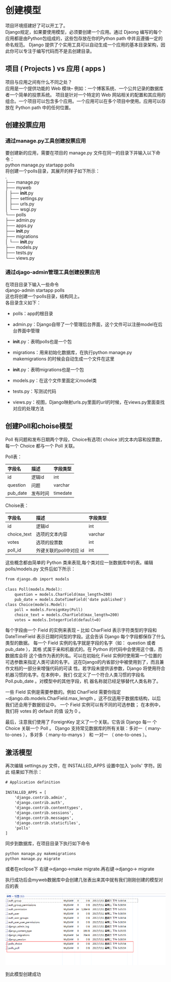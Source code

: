 # 创建模型

项目环境搭建好了可以开工了。  
Django规定，如果要使用模型，必须要创建一个应用。通过 Djaong 编写的每个应用都是由Python包组成的，这些包存放在你的Python path 中并且遵循一定的命名规范。 Django 提供了个实用工具可以自动生成一个应用的基本目录架构，因此你可以专注于编写代码而不是去创建目录。

## 项目 \( Projects \) vs 应用 \( apps \)

项目与应用之间有什么不同之处？  
应用是一个提供功能的 Web 模块– 例如：一个博客系统、一个公共记录的数据库者一个简单的投票系统。 项目是针对一个特定的 Web 网站相关的配置和其应用的组合。一个项目可以包含多个应用。一个应用可以在多个项目中使用。应用可以存放在 Python path 中的任何位置。

## 创建投票应用

### 通过manage.py工具创建投票应用

要创建新的应用，需要在项目的 manage.py 文件在同一的目录下并输入以下命令：  
python manage.py startapp polls  
将创建一个polls目录，其展开的样子如下所示：  
.  
├── manage.py  
├── myweb  
│   ├── **init**.py  
│   ├── settings.py  
│   ├── urls.py  
│   └── wsgi.py  
└── polls  
    ├── admin.py  
    ├── apps.py  
    ├── **init**.py  
    ├── migrations  
    │   └── **init**.py  
    ├── models.py  
    ├── tests.py  
    └── views.py

### 通过djago-admin管理工具创建投票应用

在项目目录下输入一些命令  
django-admin startapp polls  
这也将创建一个polls目录，结构同上。  
各目录含义如下：

* polls：app的根目录

* admin.py：Django自带了一个管理后台界面，这个文件可以注册model在后台界面中管理

* **init**.py：表明polls也是一个包

* migrations：用来初始化数据库，在执行python manage.py makemigrations 的时候会自动生成一个文件在这里

* **init**.py：表明migrations也是一个包

* models.py：在这个文件里面定义model类

* tests.py：写测试代码

* views.py：视图，Django映射urls.py里面的url的时候，在views.py里面查找对应的处理方法

## 创建Poll和choise模型

Poll 有问题和发布日期两个字段，Choice有选项\( choice \)的文本内容和投票数，每一个 Choice 都与一个 Poll 关联。

Poll表：

| 字段名 | 描述 | 字段类型 |
| :--- | :--- | :--- |
| id | 逻辑id | int |
| question | 问题 | varchar |
| pub\_date | 发布时间 | timedate |

Choise表：

| 字段名 | 描述 | 字段类型 |
| :--- | :--- | :--- |
| id | 逻辑id | int |
| choice\_text | 选项的文本内容 | varchar |
| votes | 选项的投票数 | int |
| poll\_id | 外键关联的poll中对应 id | int |

这些概念都由简单的 Python 类来表现,每个类对应一张数据库中的表。编辑 polls/models.py 文件后如下所示：

```
from django.db import models

class Poll(models.Model):
    question = models.CharField(max_length=200)
    pub_date = models.DateTimeField('date published')
class Choice(models.Model):
    poll = models.ForeignKey(Poll)
    choice_text = models.CharField(max_length=200)
    votes = models.IntegerField(default=0)
```

每个字段由一个 Field 的实例来表现 – 比如 CharField 表示字符类型的字段和
DateTimeField 表示日期时间型的字段。这会告诉 Django 每个字段都保存了什么
类型的数据。
每一个 Field 实例的名字就是字段的名字（如： question 或者 pub\_date ），其格
式属于亲和机器式的。在 Python 的代码中会使用这个值，而数据库会将
这个值作为表的列名。可以在初始化 Field 实例时使用第一个位置的可选参数来指定人类可读的名字。
这在Django的内省部分中被使用到了，而且兼作文档的一部分来增强代码的可读
性。若字段未提供该参数，Django 将使用符合机器习惯的名字。在本例中，我们
仅定义了一个符合人类习惯的字段名 Poll.pub\_date 。对模型中的其他字段，机
器名称就已经足够替代人类名称了。

一些 Field 实例是需要参数的。例如 CharField 需要你指定
~django.db.models.CharField.max\_length  。这不仅适用于数据库结构，以后
我们还会用于数据验证中。
一个 Field 实例可以有不同的可选参数； 在本例中，我们将 votes 的 default 的值
设为 0 。

最后，注意我们使用了 ForeignKey 定义了一个关联。它告诉 Django 每一
个 Choice  关联一个 Poll 。 Django 支持常见数据库的所有关联：多对一（
many-to-ones ），多对多（ many-to-manys ） 和 一对一 （ one-to-ones ）。

## 激活模型

再次编辑 settings.py 文件，在 INSTALLED\_APPS 设置中加入 'polls' 字符。因此
结果如下所示：

```
# Application definition

INSTALLED_APPS = [
    'django.contrib.admin',
    'django.contrib.auth',
    'django.contrib.contenttypes',
    'django.contrib.sessions',
    'django.contrib.messages',
    'django.contrib.staticfiles',
    'polls'
]
```

同步到数据库，在项目目录下执行如下命令

```
python manage.py makemigrations
python manage.py migrate
```

或者在eclipse下 右键-&gt;django-&gt;make migrate.再右键-&gt;django-&gt; migrate

执行成功后会myweb数据库中会创建几张表出来其中就有我们刚刚创建的模型对应的表



![](/assets/123.png)

到此模型创建成功

